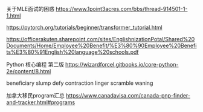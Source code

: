 关于MLE面试的困惑    https://www.1point3acres.com/bbs/thread-914501-1-1.html

https://pytorch.org/tutorials/beginner/transformer_tutorial.html

https://officerakuten.sharepoint.com/sites/EnglishnizationPotal/Shared%20Documents/Home/Employee%20Benefit/%E3%80%90Employee%20Benefits%E3%80%91English%20language%20schools.pdf

Python 核心编程 第二版 https://wizardforcel.gitbooks.io/core-python-2e/content/8.html


beneficiary
slump 
defy
contraction
linger
scramble 
waning


加拿大移民program汇总 https://www.canadavisa.com/canada-pnp-finder-and-tracker.html#programs

